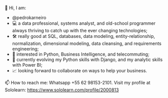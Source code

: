 👋 Hi, I am:

- @pedrokarneiro
- 💻 a data professional, systems analyst, and old-school programmer always thriving to catch up with the ever changing technologies;
- 🛠️ really good at SQL, databases, data modeling, entity-relationship, normalization, dimensional modeling, data cleansing, and requirements engineering;
- 👀 interested in Python, Business Intelligence, and telecommuting;
- 🌱 currently evolving my Python skills with Django, and my analytic skills with Power BI;
- 📈 looking forward to collaborate on ways to help your business.

📫 How to reach me: Whatsapp +55 62 98153-2101.
Visit my profile at Sololearn: https://www.sololearn.com/profile/2000813


